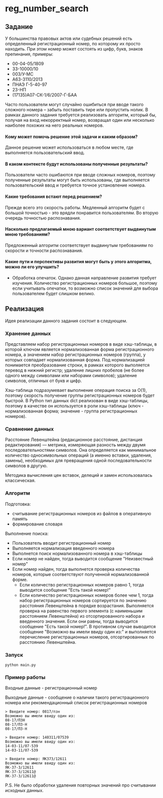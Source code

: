 # reg_number_search

## Задание

У большинства правовых актов или судебных решений есть определенный регистрационный номер, по которому их просто находить. При этом номер может состоять из цифр, букв, знаков препинания, примеры:
- 00-04-05/1809
- 33-10000/10
- 003/У-МС
- А63-3110/2013
- ПНАЭ Г-5-40-97
- 23-НП
- (17135)А07-СК-1/6/2007-Г-БАА

Часто пользователи могут случайно ошибиться при вводе такого сложного номера – забыть поставить тире или пропустить нолик. В рамках данного задания требуется реализовать алгоритм, который бы, получая на вход некорректный номер, возвращал один или несколько наиболее похожих на него реальных номеров.

#### Кому может помочь решение этой задачи и каким образом?
Данное решение может использоваться в любом месте, где выполняется пользовательский ввод.

#### В каком контексте будут использованы полученные результаты?
Пользователи часто ошибаются при вводе сложных номеров, поэтому полученные результаты могут быть использованы, где выполняется пользовательский ввод и требуется точное установление номера. 

#### Какие требования встают перед решением?
Прежде всего это скорость работы. Медленный алгоритм будет с большой точностью - это врядли понравится пользователям. Во вторую очередь точностью распознавания.

#### Насколько предлагаемый мною вариант соответствует выдвинутым мною требованиям?
Предложенный алгоритм соответствует выдвинутым требованиям по скорости и точности распознавания.

#### Какие пути и перспективы развития могут быть у этого алгоритма, можно ли его улучшить?
- Обработка опечаток. Однако данная направление развития требует изучения. Количество регистрационных номеров большое, поэтому если учитывать опечатки, то возможно список значений для выбора пользователем будет слишком велико.

## Реализация

Идея реализации данного задания состоит в следующем. 

### Хранение данных
Представляем набор регистрационных номеров в виде хэш-таблицы, в которой ключом является нормализованная форма регистрационного номера, а значением набор регистрационных номеров (группа), у которых совпадает нормализованная форма. Под нормализацией понимается преобразование строки, в рамках которого выполяется перевод в нижний регистр; удаление лишних пробелов (не более одного между символами или наборами символов); удаление символов, отличных от букв и цифр.

Хэш-таблица подразумевает выполнение операция поиска за O(1), поэтому скорость получение группы регистрационных номеров будет быстрой. В Python тип данных dict реализован в виде хэш-таблицы, поэтому в качестве он используется в роли хэш-таблицы (ключ - нормализованная форма; значение - группа регистрационных номеров).

### Сравнение данных

Расстояние Левенштейна (редакционное расстояние, дистанция редактирования) — метрика, измеряющая разность между двумя последовательностями символов. Она определяется как минимальное количество односимвольных операций (а именно вставки, удаления, замены), необходимых для превращения одной последовательности символов в другую.

Методика вычисления цен вставок, делеций и замен использовалась классическая.


### Алгоритм
Подготовка:
- считывание регистрационных номеров из файлов в оперативную память
- формирование словаря

Выполнение поиска:
- Пользователь вводит регистрационный номер
- Выполняется нормализация введенного номера
- Выполнется поиск нормализованного номера в хэш-таблицы
- Если номер не найден, тогда выводится сообщение "Неизвестный номер"
- Если номер найден, тогда выполнется проверка количества номеров, которые соответствуют полученной нормализованной форме.
     - Если количество регистрационных номеров равно 1, тогда выводится сообщение "Есть такой номер!"
     - Если количество регистрационных номеров более чем 1, тогда набор регистрационных номеров сортируется по значению расстояния Левенштейна в порядке возрастания. Выполняется проверка на равенство первого элемента (с наименьшим расстоянием Левенштейна)
 из отсортированного набора и введенного значения. Если они равны, тогда выводится сообщение "Есть такой номер!". В противном случае выводится сообщение "Возможно вы имели ввиду один из:" и выполняется перечисление регистрационных номеров, отсортированных по расстоянию Левенштейна.

 ### Запуск
 
 ```console
 python main.py 
 ```
 
 ### Пример работы
 
 Входные данные - регистрационный номер
 
 Выходные данные - сообщение о наличии такого регистрационного номера или рекомендационный список регистрационных номеров
 
 ```
> Введите номер: 0817/пзн
Возможно вы имели ввиду один из:
08-17/ПЗН
08-17/ПЗ-Н
08-17/ПЗ-Н
```

```
> Введите номер: 140311/07539
Возможно вы имели ввиду один из:
14-03-11/07-539
14-03-11/07-539
```

```
> Введите номер: ЯК373/12611
Возможно вы имели ввиду один из:
ЯК-37-3/12611
ЯК-37-3/12611@
ЯК-37-3/12611@
```
P.S. Не было обработки удаления повторных значений про считывании исходных данных.
